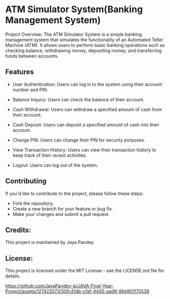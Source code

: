 # ATM Simulator System(Banking Management System)

Project Overview:
The ATM Simulator System is a simple banking management system that simulates the functionality of an Automated Teller Machine (ATM). It allows users to perform basic banking operations such as checking balance, withdrawing money, depositing money, and transferring funds between accounts.

## Features

- User Authentication: Users can log in to the system using their account number and PIN.

- Balance Inquiry: Users can check the balance of their account.

- Cash Withdrawal: Users can withdraw a specified amount of cash from their account.

- Cash Deposit: Users can deposit a specified amount of cash into their account.

- Change PIN: Users can change their PIN for security purposes.

- View Transaction History: Users can view their transaction history to keep track of their recent activities.

- Logout: Users can log out of the system.


## Contributing

If you'd like to contribute to the project, please follow these steps:

- Fork the repository.
- Create a new branch for your feature or bug fix.
- Make your changes and submit a pull request.

## Credits:
This project is maintained by Jaya Pandey.

## License:
This project is licensed under the MIT License - see the LICENSE.md file for details.



https://github.com/JayaPandey-jp/JAVA-Final-Year-Project/assets/127422073/50fc41db-cfaf-4445-aad9-86e901f75539
